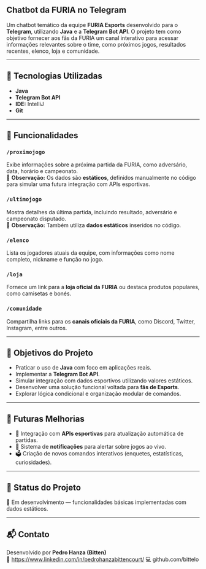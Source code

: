 ## Chatbot da FURIA no Telegram

Um chatbot temático da equipe **FURIA Esports** desenvolvido para o **Telegram**, utilizando **Java** e a **Telegram Bot API**. O projeto tem como objetivo fornecer aos fãs da FURIA um canal interativo para acessar informações relevantes sobre o time, como próximos jogos, resultados recentes, elenco, loja e comunidade.

---

## 🚀 Tecnologias Utilizadas

- **Java**
- **Telegram Bot API**
- **IDE:** IntelliJ
- **Git** 
---

## 🧠 Funcionalidades

### `/proximojogo`
Exibe informações sobre a próxima partida da FURIA, como adversário, data, horário e campeonato.  
📌 **Observação:** Os dados são **estáticos**, definidos manualmente no código para simular uma futura integração com APIs esportivas.

### `/ultimojogo`
Mostra detalhes da última partida, incluindo resultado, adversário e campeonato disputado.  
📌 **Observação:** Também utiliza **dados estáticos** inseridos no código.

### `/elenco`
Lista os jogadores atuais da equipe, com informações como nome completo, nickname e função no jogo.

### `/loja`
Fornece um link para a **loja oficial da FURIA** ou destaca produtos populares, como camisetas e bonés.

### `/comunidade`
Compartilha links para os **canais oficiais da FURIA**, como Discord, Twitter, Instagram, entre outros.

---

## 🎯 Objetivos do Projeto

- Praticar o uso de **Java** com foco em aplicações reais.
- Implementar a **Telegram Bot API**.
- Simular integração com dados esportivos utilizando valores estáticos.
- Desenvolver uma solução funcional voltada para **fãs de Esports**.
- Explorar lógica condicional e organização modular de comandos.

---

## 🔮 Futuras Melhorias

- 🔄 Integração com **APIs esportivas** para atualização automática de partidas.
- 🔔 Sistema de **notificações** para alertar sobre jogos ao vivo.
- 🗳️ Criação de novos comandos interativos (enquetes, estatísticas, curiosidades).

---

## 🏁 Status do Projeto

🚧 Em desenvolvimento — funcionalidades básicas implementadas com dados estáticos.

---

## 📬 Contato

Desenvolvido por **Pedro Hanza (Bitten)**  
📧 https://www.linkedin.com/in/pedrohanzabittencourt/ 
💻 github.com/bittelo


